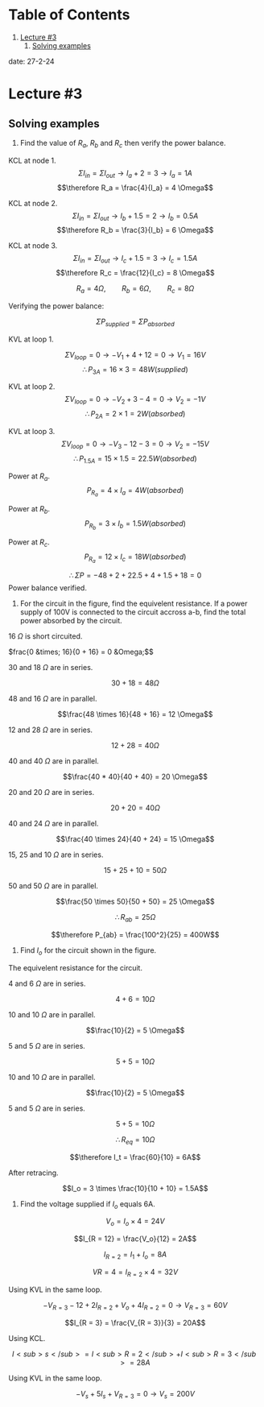 
# Table of Contents

1.  [Lecture #3](#org6465c31)
    1.  [Solving examples](#org7762181)

date: 27-2-24


<a id="org6465c31"></a>

# Lecture #3


<a id="org7762181"></a>

## Solving examples

1.  Find the value of $R_a$, $R_b$ and $R_c$ then verify the power balance.

KCL at node 1.
$$\Sigma I_{in} = \Sigma I_{out} \rightarrow I_a + 2 = 3 \rightarrow I_a = 1A$$
$$\therefore R_a = \frac{4}{I_a} = 4 \Omega$$

KCL at node 2.
$$\Sigma I_{in} = \Sigma I_{out} \rightarrow I_b + 1.5 = 2 \rightarrow I_b = 0.5A$$
$$\therefore R_b = \frac{3}{I_b} = 6 \Omega$$

KCL at node 3.
$$\Sigma I_{in} = \Sigma I_{out} \rightarrow I_c + 1.5 = 3 \rightarrow I_c = 1.5A$$
$$\therefore R_c = \frac{12}{I_c} = 8 \Omega$$

$$R_a = 4 \Omega, \qquad R_b = 6 \Omega, \qquad R_c = 8 \Omega$$

Verifying the power balance:

$$\Sigma P_{supplied} = \Sigma P_{absorbed}$$

KVL at loop 1.

$$\Sigma V_{loop} = 0 \rightarrow -V_1 + 4 + 12 = 0 \rightarrow V_1 = 16V$$
$$\therefore P_{3A} = 16 \times 3 = 48W (supplied)$$

KVL at loop 2.
$$\Sigma V_{loop} = 0 \rightarrow -V_2 + 3 - 4 = 0 \rightarrow V_2 = -1V$$
$$\therefore P_{2A} = 2 \times 1 = 2W (absorbed)$$

KVL at loop 3.
$$\Sigma V_{loop} = 0 \rightarrow -V_3 - 12 - 3 = 0 \rightarrow V_2 = -15V$$
$$\therefore P_{1.5A} = 15 \times 1.5 = 22.5W (absorbed)$$

Power at $R_a$.
$$P_{R_a} = 4 \times I_a = 4W (absorbed)$$

Power at $R_b$.
$$P_{R_b} = 3 \times I_b = 1.5W (absorbed)$$

Power at $R_c$.
$$P_{R_a} = 12 \times I_c = 18W (absorbed)$$

$$$$

$$\therefore \Sigma P = -48 + 2 + 22.5 + 4 + 1.5 + 18 = 0$$
Power balance verified.

1.  For the circuit in the figure, find the equivelent resistance. If a power supply of 100V is connected to the circuit accross a-b, find the total power absorbed by the circuit.

16 $\Omega$ is short circuited.

$frac{0 &times; 16}{0 + 16} = 0 &Omega;$$

30 and 18 $\Omega$ are in series.

$$30 + 18 = 48 \Omega$$

48 and 16 $\Omega$ are in parallel.

$$\frac{48 \times 16}{48 + 16} = 12 \Omega$$

12 and 28 $\Omega$ are in series.

$$12 + 28 = 40 \Omega$$

40 and 40 $\Omega$ are in parallel.

$$\frac{40 * 40}{40 + 40} = 20 \Omega$$

20 and 20 $\Omega$ are in series.

$$20 + 20 = 40 \Omega$$

40 and 24 $\Omega$ are in parallel.

$$\frac{40 \times 24}{40 + 24} = 15 \Omega$$

15, 25 and 10 $\Omega$ are in series.

$$15 + 25 + 10 = 50 \Omega$$

50 and 50 $\Omega$ are in parallel.

$$\frac{50 \times 50}{50 + 50} = 25 \Omega$$

$$\therefore R_{ab} = 25 \Omega$$

$$\therefore P_{ab} = \frac{100^2}{25} = 400W$$

1.  Find $I_o$ for the circuit shown in the figure.

The equivelent resistance for the circuit.

4 and 6 $\Omega$ are in series.

$$4 + 6 = 10 \Omega$$

10 and 10 $\Omega$ are in parallel.

$$\frac{10}{2} = 5 \Omega$$

5 and 5 $\Omega$ are in series.

$$5 + 5 = 10 \Omega$$

10 and 10 $\Omega$ are in parallel.

$$\frac{10}{2} = 5 \Omega$$

5 and 5 $\Omega$ are in series.

$$5 + 5 = 10 \Omega$$

$$\therefore R_{eq} = 10 \Omega$$

$$\therefore I_t = \frac{60}{10} = 6A$$

After retracing.

$$I_o = 3 \times \frac{10}{10 + 10} = 1.5A$$

1.  Find the voltage supplied if $I_o$ equals 6A.

$$V_o = I_o \times 4 = 24V$$

$$I_{R = 12} = \frac{V_o}{12} = 2A$$

$$I_{R = 2} = I_1 + I_o = 8A$$

$$V{R = 4} = I_{R = 2} \times 4 = 32V$$

Using KVL in the same loop.

$$-V_{R = 3} - 12 + 2I_{R = 2} + V_o + 4I_{R = 2} = 0 \rightarrow V_{R = 3} = 60V$$

$$I_{R = 3} = \frac{V_{R = 3}}{3} = 20A$$

Using KCL.

$$I<sub>s</sub> = I<sub>R = 2</sub> + I<sub>R = 3</sub> = 28A$$

Using KVL in the same loop.

$$-V_s + 5I_s + V_{R = 3} = 0 \rightarrow V_s = 200V$$

